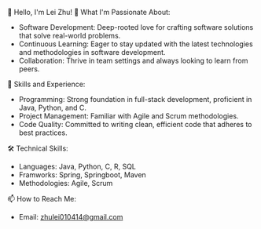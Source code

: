 👋 Hello, I'm Lei Zhu!
🌱 What I'm Passionate About:
- Software Development: Deep-rooted love for crafting software solutions that solve real-world problems.
- Continuous Learning: Eager to stay updated with the latest technologies and methodologies in software development.
- Collaboration: Thrive in team settings and always looking to learn from peers.

💼 Skills and Experience:
- Programming: Strong foundation in full-stack development, proficient in Java, Python, and C.
- Project Management: Familiar with Agile and Scrum methodologies.
- Code Quality: Committed to writing clean, efficient code that adheres to best practices.

🛠 Technical Skills:
- Languages: Java, Python, C, R, SQL
- Framworks: Spring, Springboot, Maven
- Methodologies: Agile, Scrum

📫 How to Reach Me:
- Email: zhulei010414@gmail.com

<!---
Vincent-Zhul/Vincent-Zhul is a ✨ special ✨ repository because its `README.md` (this file) appears on your GitHub profile.
You can click the Preview link to take a look at your changes.
--->
